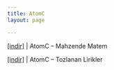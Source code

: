 ```yaml
---
title: AtomC
layout: page

---
```

<a href="https://cloud.mail.ru/public/8612657f0f12/Atomc%20-%20Mahzende%20Matem" target="_blank">[indir]</a> | AtomC &#8211; Mahzende Matem

<a href="https://cloud.mail.ru/public/112d9db3adac/AtomC%20-%20Tozlanan%20Lirikler" target="_blank">[indir]</a> | AtomC &#8211; Tozlanan Lirikler